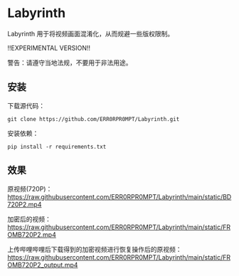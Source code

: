 # Labyrinth

Labyrinth 用于将视频画面混淆化，从而规避一些版权限制。

!!EXPERIMENTAL VERSION!!

警告：请遵守当地法规，不要用于非法用途。

## 安装

下载源代码：

`git clone https://github.com/ERR0RPR0MPT/Labyrinth.git`

安装依赖：

`pip install -r requirements.txt`

## 效果

原视频(720P)：https://raw.githubusercontent.com/ERR0RPR0MPT/Labyrinth/main/static/BD720P2.mp4

加密后的视频：https://raw.githubusercontent.com/ERR0RPR0MPT/Labyrinth/main/static/FROMB720P2.mp4

上传哔哩哔哩后下载得到的加密视频进行恢复操作后的原视频：https://raw.githubusercontent.com/ERR0RPR0MPT/Labyrinth/main/static/FROMB720P2_output.mp4
